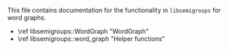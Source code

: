 <!--
Distributed under the terms of the GPL license version 3.

The full license is in the file LICENSE, distributed with this
software.
-->

This file contains documentation for the functionality in ``libsemigroups`` for
word graphs.

* \ref libsemigroups::WordGraph "WordGraph"
* \ref libsemigroups::word_graph "Helper functions"
